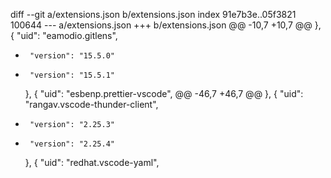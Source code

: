 diff --git a/extensions.json b/extensions.json
index 91e7b3e..05f3821 100644
--- a/extensions.json
+++ b/extensions.json
@@ -10,7 +10,7 @@
     },
     {
       "uid": "eamodio.gitlens",
-      "version": "15.5.0"
+      "version": "15.5.1"
     },
     {
       "uid": "esbenp.prettier-vscode",
@@ -46,7 +46,7 @@
     },
     {
       "uid": "rangav.vscode-thunder-client",
-      "version": "2.25.3"
+      "version": "2.25.4"
     },
     {
       "uid": "redhat.vscode-yaml",
